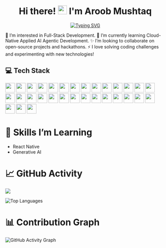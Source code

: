 <h1 align="center">
  Hi there! <img src="https://media.giphy.com/media/hvRJCLFzcasrR4ia7z/giphy.gif" width="28px"/> I'm Aroob Mushtaq
</h1>

<p align="center">
  <a href="https://git.io/typing-svg">
    <img src="https://readme-typing-svg.demolab.com?font=Fira+Code&size=24&pause=1000&color=1A1A1A&center=true&width=435&lines=Full-Stack+Developer;MERN+Stack+Developer;Always+Learning...;Love+Building+Projects" alt="Typing SVG" />
  </a>
</p>
 👀 I’m interested in Full-Stack Development.
 🌱 I’m currently learning  Cloud-Native Applied AI Agentic Development.
 ✨ I’m looking to collaborate on open-source projects and hackathons.
 ⚡ I love solving coding challenges and experimenting with new technologies!

<h2>💻 Tech Stack</h2>

<img src="https://img.shields.io/badge/HTML5-E34F26?style=flat&logo=html5&logoColor=white" height="30"/>
<img src="https://img.shields.io/badge/CSS3-1572B6?style=flat&logo=css3&logoColor=white" height="30"/>
<img src="https://img.shields.io/badge/JavaScript-F7DF1E?style=flat&logo=javascript&logoColor=black" height="30"/>
<img src="https://img.shields.io/badge/TypeScript-3178C6?style=flat&logo=typescript&logoColor=white" height="30"/>
<img src="https://img.shields.io/badge/Object--Oriented_Programming-000000?style=flat&logo=java&logoColor=white" height="30"/>
<img src="https://img.shields.io/badge/Tailwind_CSS-06B6D4?style=flat&logo=tailwindcss&logoColor=white" height="30"/>
<img src="https://img.shields.io/badge/Bootstrap-563D7C?style=flat&logo=bootstrap&logoColor=white" height="30"/>
<img src="https://img.shields.io/badge/React-20232F?style=flat&logo=react&logoColor=61DAFB" height="30"/>
<img src="https://img.shields.io/badge/Vite-646CFF?style=flat&logo=vite&logoColor=white" height="30"/>
<img src="https://img.shields.io/badge/Firebase-FFCA28?style=flat&logo=firebase&logoColor=black" height="30"/>
<img src="https://img.shields.io/badge/Node.js-8CC84B?style=flat&logo=node.js&logoColor=white" height="30"/>
<img src="https://img.shields.io/badge/Express.js-000000?style=flat&logo=express&logoColor=white" height="30"/>
<img src="https://img.shields.io/badge/MongoDB-47A248?style=flat&logo=mongodb&logoColor=white" height="30"/>
<img src="https://img.shields.io/badge/PostgreSQL-336791?style=flat&logo=postgresql&logoColor=white" height="30"/>
<img src="https://img.shields.io/badge/MySQL-4479A1?style=flat&logo=mysql&logoColor=white" height="30"/>
<img src="https://img.shields.io/badge/JWT-000000?style=flat&logo=json-web-tokens&logoColor=white" height="30"/>
<img src="https://img.shields.io/badge/Multer-FF4F00?style=flat&logo=multer&logoColor=white" height="30"/>
<img src="https://img.shields.io/badge/Bcrypt-00A859?style=flat&logo=bcrypt&logoColor=white" height="30"/>
<img src="https://img.shields.io/badge/Dotenv-23232F?style=flat&logo=dotenv&logoColor=white" height="30"/>
<img src="https://img.shields.io/badge/Netlify-00C7B7?style=flat&logo=netlify&logoColor=white" height="30"/>
<img src="https://img.shields.io/badge/NPM-CB3837?style=flat&logo=npm&logoColor=white" height="30"/>
<img src="https://img.shields.io/badge/React_Router-CA4245?style=flat&logo=react-router&logoColor=white" height="30"/>
<img src="https://img.shields.io/badge/Redux_Toolkit-593D88?style=flat&logo=redux&logoColor=white" height="30"/>
<img src="https://img.shields.io/badge/Next.js-000000?style=flat&logo=nextdotjs&logoColor=white" height="30"/>
<img src="https://img.shields.io/badge/Git-F05032?style=flat&logo=git&logoColor=white" height="30"/>
<img src="https://img.shields.io/badge/Canva-00C4CC?style=flat&logo=canva&logoColor=white" height="30"/>
<img src="https://img.shields.io/badge/Figma-F24E1E?style=flat&logo=figma&logoColor=white" height="30"/>
<img src="https://img.shields.io/badge/GitHub-181717?style=flat&logo=github&logoColor=white" height="30"/>
<img src="https://img.shields.io/badge/Python-3776AB?style=flat&logo=python&logoColor=white" height="30"/>
<img src="https://img.shields.io/badge/FastAPI-009688?style=flat&logo=fastapi&logoColor=white" height="30"/>
<img src="https://img.shields.io/badge/GenAi-FF6600?style=flat&logo=ai&logoColor=white" height="30"/>



# 🌱 Skills I’m Learning
- React Native
- Generative AI


# 📈 GitHub Activity

![](https://github-readme-streak-stats.herokuapp.com/?user=Aroobmushtaq&theme=default)




![Top Languages](https://github-readme-stats.vercel.app/api/top-langs/?username=Aroobmushtaq&layout=compact&theme=default)

# 📊 Contribution Graph

![GitHub Activity Graph](https://github-readme-activity-graph.vercel.app/graph?username=Aroobmushtaq&theme=github-light&area=true&hide_border=true)




